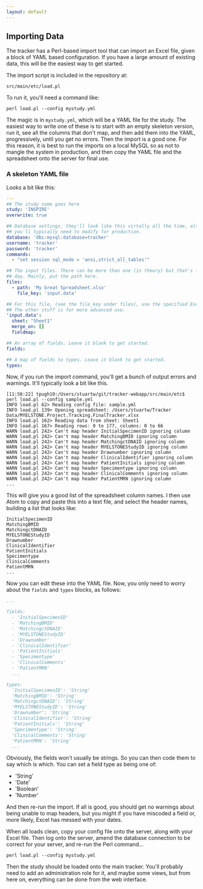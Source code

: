 ```yaml
---
layout: default
---
```


## Importing Data

The tracker has a Perl-based import tool that can import an Excel file, given a
block of YAML based configuration. If you have a large amount of existing data,
this will be the easiest way to get started.

The import script is included in the repository at:

```
src/main/etc/load.pl
```

To run it, you'll need a command like:

```shell
perl load.pl --config mystudy.yml
```

The magic is in `mystudy.yml`, which will be a YAML file for the study. The easiest
way to write one of these is to start with an empty skeleton version, run it, see
all the columns that don't map, and then add them into the YAML, progressively,
until you get no errors. Then the import is a good one. For this reason, it is
best to run the imports on a local MySQL so as not to mangle the system in
production, and then copy the YAML file and the spreadsheet onto the server for
final use.

### A skeleton YAML file

Looks a bit like this:

```yaml
---
## The study name goes here
study: 'INSPIRE'
overwrite: true

## Database settings, they'll look like this virtally all the time, although
## you'll typically need to modify for production.
database: 'dbi:mysql:database=tracker'
username: 'tracker'
password: 'tracker'
commands:
  - "set session sql_mode = 'ansi,strict_all_tables'"

## The input files. There can be more than one (in theory) but that's for another
## day. Mainly, put the path here.
files:
  - path: 'My Great Spreadsheet.xlsx'
    file_key: 'input.data'

## For this file, (see the file_key under files), use the specified Excel sheet.
## The other stuff is for more advanced use.
'input.data':
  sheet: "Sheet1"
  merge_on: []
  fieldmap:

## An array of fields. Leave it blank to get started.
fields:

## A map of fields to types. Leave it blank to get started.
types:
```

Now, if you run the import command, you'll get a bunch of output errors and
warnings. It'll typically look a bit like this.

```
[11:58:22] tpugh10:/Users/stuartw/git/tracker-webapp/src/main/etc$ perl load.pl --config sample.yml
INFO load.pl 62> Reading config file: sample.yml
INFO load.pl 139> Opening spreadsheet: /Users/stuartw/Tracker Data/MYELSTONE.Project.Tracking.FinalTracker.xlsx
INFO load.pl 162> Reading data from sheet: Sheet1
INFO load.pl 167> Reading rows: 0 to 177, columns: 0 to 66
WARN load.pl 242> Can't map header InitialSpecimenID ignoring column
WARN load.pl 242> Can't map header MatchingBMID ignoring column
WARN load.pl 242> Can't map header MatchingctDNAID ignoring column
WARN load.pl 242> Can't map header MYELSTONEStudyID ignoring column
WARN load.pl 242> Can't map header Drawnumber ignoring column
WARN load.pl 242> Can't map header ClinicalIdentifier ignoring column
WARN load.pl 242> Can't map header PatientInitials ignoring column
WARN load.pl 242> Can't map header Specimentype ignoring column
WARN load.pl 242> Can't map header ClinicalComments ignoring column
WARN load.pl 242> Can't map header PatientMRN ignoring column
...
```

This will give you a good list of the spreadsheet column names. I then use Atom to copy and paste
this into a text file, and select the header names, building a list that looks like:

```
InitialSpecimenID
MatchingBMID
MatchingctDNAID
MYELSTONEStudyID
Drawnumber
ClinicalIdentifier
PatientInitials
Specimentype
ClinicalComments
PatientMRN
...
```

Now you can edit these into the YAML file. Now, you only need to worry about the
`fields` and `types` blocks, as follows:

```yaml
...

fields:
  - 'InitialSpecimenID'
  - 'MatchingBMID'
  - 'MatchingctDNAID'
  - 'MYELSTONEStudyID'
  - 'Drawnumber'
  - 'ClinicalIdentifier'
  - 'PatientInitials'
  - 'Specimentype'
  - 'ClinicalComments'
  - 'PatientMRN'
  ...

types:
  'InitialSpecimenID': 'String'
  'MatchingBMID': 'String'
  'MatchingctDNAID': 'String'
  'MYELSTONEStudyID': 'String'
  'Drawnumber': 'String'
  'ClinicalIdentifier': 'String'
  'PatientInitials': 'String'
  'Specimentype': 'String'
  'ClinicalComments': 'String'
  'PatientMRN': 'String'
  ...

```

Obviously, the fields won't usually be strings. So you can then code them to say
which is which. You can set a field type as being one of:

 * 'String'
 * 'Date'
 * 'Boolean'
 * 'Number'

And then re-run the import. If all is good, you should get no warnings about being
unable to map headers, but you might if you have miscoded a field or, more likely,
Excel has messed with your dates.

When all loads clean, copy your config file onto the server, along with your
Excel file. Then log onto the server, amend the database connection to be correct
for your server, and re-run the Perl command...

```shell
perl load.pl --config mystudy.yml
```

Then the study should be loaded onto the main tracker. You'll probably need to
add an administration role for it, and maybe some views, but from here on, everything
can be done from the web interface. 
